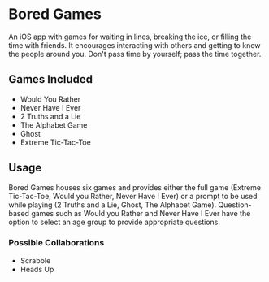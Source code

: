 # Bored Games
An iOS app with games for waiting in lines, breaking the ice, or filling the time with friends. It encourages interacting with others and getting to know the people around you. Don't pass time by yourself; pass the time together.

## Games Included
- Would You Rather 
- Never Have I Ever
- 2 Truths and a Lie
- The Alphabet Game
- Ghost
- Extreme Tic-Tac-Toe

## Usage
Bored Games houses six games and provides either the full game (Extreme Tic-Tac-Toe, Would you Rather, Never Have I Ever) or a prompt to be used while playing (2 Truths and a Lie, Ghost, The Alphabet Game). Question-based games such as Would you Rather and Never Have I Ever have the option to select an age group to provide appropriate questions.

### Possible Collaborations
- Scrabble
- Heads Up

